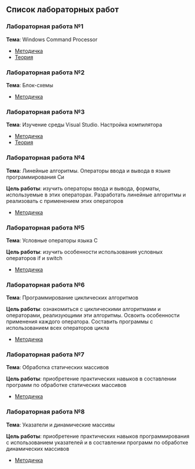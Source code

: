 ## Список лабораторных работ

### Лабораторная работа №1

**Тема**: Windows Command Processor

- [Методичка](docs/lab1/OAiP_lab1.doc)
- [Теория](docs/lab1/OAiP_lab1_method.doc)

### Лабораторная работа №2

**Тема**: Блок-схемы

- [Методичка](docs/lab2/OAiP_lab2.doc)

### Лабораторная работа №3

**Тема**: Изучение среды Visual Studio. Настройка компилятора

- [Методичка](docs/lab3/OAiP_lab3.doc)
- [Теория](docs/lab3/OAiP_lab3_method.doc)

### Лабораторная работа №4

**Тема**: Линейные алгоритмы. Операторы ввода и вывода в языке программирования Си

**Цель работы**:
изучить операторы ввода и вывода, форматы, используемые в этих операторах.
Разработать линейные алгоритмы и реализовать с применением этих операторов

- [Методичка](docs/lab4/OAiP_lab4.pdf)

### Лабораторная работа №5

**Тема**: Условные операторы языка C

**Цель работы**:
изучить особенности использования условных операторов if и switch

- [Методичка](docs/lab5/OAiP_lab5.pdf)

### Лабораторная работа №6

**Тема**: Программирование циклических алгоритмов

**Цель работы**:
ознакомиться с циклическими алгоритмами и операторами, реализующими эти алгоритмы.
Освоить особенности применения каждого оператора.
Составить программы с использованием всех операторов цикла

- [Методичка](docs/lab6/OAiP_lab6.pdf)

### Лабораторная работа №7

**Тема**: Обработка статических массивов

**Цель работы**:
приобретение практических навыков в составлении программ по обработке статических массивов

- [Методичка](docs/lab7/OAiP_lab7.pdf)

### Лабораторная работа №8

**Тема**: Указатели и динамические массивы

**Цель работы**:
приобретение практических навыков программирования с использованием указателей
и в составлении программ по обработке динамических массивов

- [Методичка](docs/lab8/OAiP_lab8.pdf)
